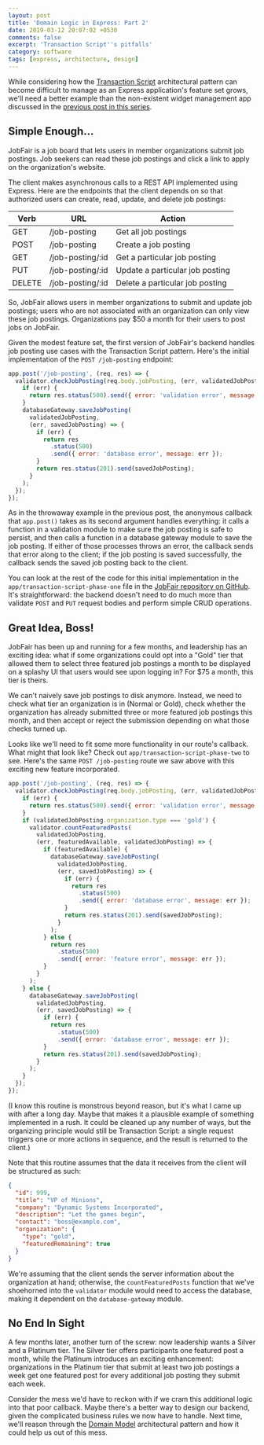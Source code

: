 ```yaml
---
layout: post
title: 'Domain Logic in Express: Part 2'
date: 2019-03-12 20:07:02 +0530
comments: false
excerpt: 'Transaction Script''s pitfalls'
category: software
tags: [express, architecture, design]
---
```


While considering how the [Transaction Script](https://martinfowler.com/eaaCatalog/transactionScript.html)
architectural pattern can become difficult to manage as an Express application's feature set grows,
we'll need a better example than the non-existent widget management app discussed in
the [previous post in this series](https://www.andykuny.com/software/2019/03/04/transaction-script-one.html).

## Simple Enough...

JobFair is a job board that lets users in member organizations submit job postings.
Job seekers can read these job postings and click a link to apply on the organization's website.

The client makes asynchronous calls to a REST API
implemented using Express. Here are the endpoints that the client
depends on so that authorized users can create, read, update, and
delete job postings:

| Verb   | URL              | Action                          |
| ------ | ---------------- | ------------------------------- |
| GET    | /job-posting     | Get all job postings            |
| POST   | /job-posting     | Create a job posting            |
| GET    | /job-posting/:id | Get a particular job posting    |
| PUT    | /job-posting/:id | Update a particular job posting |
| DELETE | /job-posting/:id | Delete a particular job posting |

So, JobFair allows users in member organizations
to submit and update job postings; users who are not associated with
an organization can only view these job postings. Organizations pay
$50 a month for their users to post jobs on JobFair.

Given the modest feature set, the first version of JobFair's backend
handles job posting use cases with the Transaction Script pattern.
Here's the initial implementation of the `POST /job-posting` endpoint:

```javascript
app.post('/job-posting', (req, res) => {
  validator.checkJobPosting(req.body.jobPosting, (err, validatedJobPosting) => {
    if (err) {
      return res.status(500).send({ error: 'validation error', message: err });
    }
    databaseGateway.saveJobPosting(
      validatedJobPosting,
      (err, savedJobPosting) => {
        if (err) {
          return res
            .status(500)
            .send({ error: 'database error', message: err });
        }
        return res.status(201).send(savedJobPosting);
      }
    );
  });
});
```

As in the throwaway example in the previous post, the anonymous callback that
`app.post()` takes as its second argument handles everything: it calls a function in a
validation module to make sure the job posting is safe to persist, and then
calls a function in a database gateway module to save the job posting. If either of those
processes throws an error, the callback sends that error along to the client;
if the job posting is saved successfully, the callback sends the saved
job posting back to the client.

You can look at the rest of the code for this initial implementation in the
`app/transaction-script-phase-one` file in the
[JobFair repository on GitHub](https://github.com/akuny/express-domain-logic).
It's straightforward: the backend doesn't need to do much more than
validate `POST` and `PUT` request bodies and perform simple CRUD operations.

## Great Idea, Boss!

JobFair has been up and running for a few months, and leadership has
an exciting idea: what if some organizations could opt into a "Gold"
tier that allowed them to select three featured job postings a month to be
displayed on a splashy UI that users would see upon logging in? For
$75 a month, this tier is theirs.

We can't naively save job postings to disk anymore. Instead, we need to
check what tier an organization is in (Normal or Gold),
check whether the organization has already submitted three or more
featured job postings this month, and then accept or reject
the submission depending on what those checks turned up.

Looks like we'll need to fit some more functionality in our
route's callback. What might that look like? Check out
`app/transaction-script-phase-two` to see. Here's the same
`POST /job-posting` route we saw above with this exciting new
feature incorporated.

```javascript
app.post('/job-posting', (req, res) => {
  validator.checkJobPosting(req.body.jobPosting, (err, validatedJobPosting) => {
    if (err) {
      return res.status(500).send({ error: 'validation error', message: err });
    }
    if (validatedJobPosting.organization.type === 'gold') {
      validator.countFeaturedPosts(
        validatedJobPosting,
        (err, featuredAvailable, validatedJobPosting) => {
          if (featuredAvailable) {
            databaseGateway.saveJobPosting(
              validatedJobPosting,
              (err, savedJobPosting) => {
                if (err) {
                  return res
                    .status(500)
                    .send({ error: 'database error', message: err });
                }
                return res.status(201).send(savedJobPosting);
              }
            );
          } else {
            return res
              .status(500)
              .send({ error: 'feature error', message: err });
          }
        }
      );
    } else {
      databaseGateway.saveJobPosting(
        validatedJobPosting,
        (err, savedJobPosting) => {
          if (err) {
            return res
              .status(500)
              .send({ error: 'database error', message: err });
          }
          return res.status(201).send(savedJobPosting);
        }
      );
    }
  });
});
```

(I know this routine is monstrous beyond reason, but it's what I came up with
after a long day. Maybe that makes it a plausible example of something
implemented in a rush. It could be cleaned up any number of ways, but the
organizing principle would still be Transaction Script: a single request
triggers one or more actions in sequence, and the result is returned to the client.)

Note that this routine assumes that the data it receives from the client
will be structured as such:

```json
{
  "id": 999,
  "title": "VP of Minions",
  "company": "Dynamic Systems Incorporated",
  "description": "Let the games begin",
  "contact": "boss@example.com",
  "organization": {
    "type": "gold",
    "featuredRemaining": true
  }
}
```

We're assuming that the client sends the server information about the organization
at hand; otherwise, the `countFeaturedPosts` function that we've shoehorned into the
`validator` module would need to access the database, making it dependent on
the `database-gateway` module.

## No End In Sight

A few months later, another turn of the screw: now leadership wants a Silver
and a Platinum tier. The Silver tier offers participants one featured post a
month, while the Platinum introduces an exciting enhancement: organizations
in the Platinum tier that submit at least two job postings a week get one
featured post for every additional job posting they submit each week.

Consider the mess we'd have to reckon with if we cram this additional logic
into that poor callback. Maybe there's a better way to design our backend, given the
complicated business rules we now have to handle. Next time, we'll reason
through the [Domain Model](https://martinfowler.com/eaaCatalog/domainModel.html)
architectural pattern and how it could help us out of this mess.